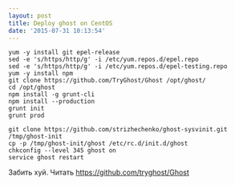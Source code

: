 ```yaml
---
layout: post
title: Deploy ghost on CentOS
date: '2015-07-31 10:13:54'
---
```


	yum -y install git epel-release
    sed -e 's/https/http/g' -i /etc/yum.repos.d/epel.repo 
	sed -e 's/https/http/g' -i /etc/yum.repos.d/epel-testing.repo 
    yum -y install npm
    git clone https://github.com/TryGhost/Ghost /opt/ghost/
    cd /opt/ghost
    npm install -g grunt-cli
    npm install --production
    grunt init
    grunt prod

    git clone https://github.com/strizhechenko/ghost-sysvinit.git /tmp/ghost-init
    cp -p /tmp/ghost-init/ghost /etc/rc.d/init.d/ghost
    chkconfig --level 345 ghost on
    service ghost restart
    
Забить хуй. Читать https://github.com/tryghost/Ghost